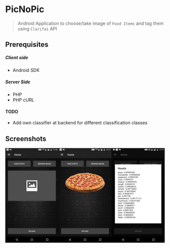 # PicNoPic
> Android Application to choose/take image of `Food Items` and tag them using `Clarifai` API

## Prerequisites

##### Client side
* Android SDK

##### Server Side
* PHP
* PHP cURL

#### TODO
* Add own classifier at backend for different classification classes

## Screenshots

![Alt text](/screenshots/combined.jpg?raw=true "Android Screenshot")
